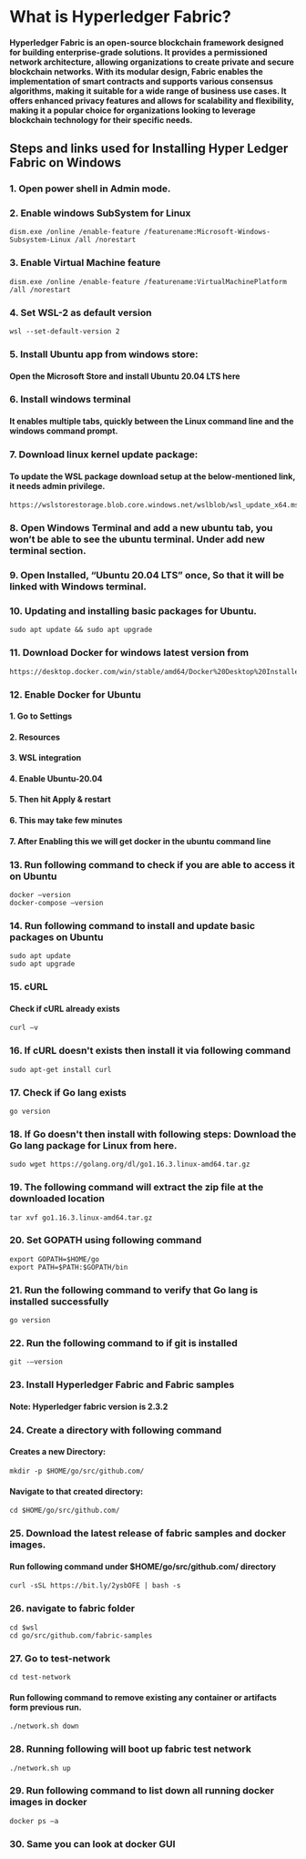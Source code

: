 # What is Hyperledger Fabric?

#### Hyperledger Fabric is an open-source blockchain framework designed for building enterprise-grade solutions. It provides a permissioned network architecture, allowing organizations to create private and secure blockchain networks. With its modular design, Fabric enables the implementation of smart contracts and supports various consensus algorithms, making it suitable for a wide range of business use cases. It offers enhanced privacy features and allows for scalability and flexibility, making it a popular choice for organizations looking to leverage blockchain technology for their specific needs.

## Steps and links used for Installing Hyper Ledger Fabric on Windows

### 1. Open power shell in Admin mode.
### 2. Enable windows SubSystem for Linux
    dism.exe /online /enable-feature /featurename:Microsoft-Windows-Subsystem-Linux /all /norestart

### 3. Enable Virtual Machine feature
    dism.exe /online /enable-feature /featurename:VirtualMachinePlatform /all /norestart

### 4. Set WSL-2 as default version
    wsl --set-default-version 2

### 5. Install Ubuntu app from windows store:
#### Open the Microsoft Store and install Ubuntu 20.04 LTS here

### 6. Install windows terminal
#### It enables multiple tabs, quickly between the Linux command line and the windows command prompt.

### 7. Download linux kernel update package:
#### To update the WSL package download setup at the below-mentioned link, it needs admin privilege.
    https://wslstorestorage.blob.core.windows.net/wslblob/wsl_update_x64.msi

### 8. Open Windows Terminal and add a new ubuntu tab, you won’t be able to see the ubuntu terminal. Under add new terminal section.
### 9. Open Installed, “Ubuntu 20.04 LTS” once, So that it will be linked with Windows terminal.
### 10. Updating and installing basic packages for Ubuntu.
    sudo apt update && sudo apt upgrade
### 11. Download Docker for windows latest version from
    https://desktop.docker.com/win/stable/amd64/Docker%20Desktop%20Installer.exe
### 12. Enable Docker for Ubuntu

#### 1. Go to Settings
#### 2. Resources
#### 3. WSL integration
#### 4. Enable Ubuntu-20.04
#### 5. Then hit Apply & restart
#### 6. This may take few minutes
#### 7. After Enabling this we will get docker in the ubuntu command line

### 13. Run following command to check if you are able to access it on Ubuntu
    docker –version
    docker-compose –version

### 14. Run following command to install and update basic packages on Ubuntu
    sudo apt update
    sudo apt upgrade

### 15. cURL
#### Check if cURL already exists
    curl –v

### 16. If cURL doesn't exists then install it via following command 
    sudo apt-get install curl

### 17. Check if Go lang exists
    go version

### 18. If Go doesn't then install with following steps: Download the Go lang package for Linux from here.
    sudo wget https://golang.org/dl/go1.16.3.linux-amd64.tar.gz

### 19. The following command will extract the zip file at the downloaded location 
    tar xvf go1.16.3.linux-amd64.tar.gz

### 20. Set GOPATH using following command
    export GOPATH=$HOME/go
    export PATH=$PATH:$GOPATH/bin

### 21. Run the following command to verify that Go lang is installed successfully
    go version

### 22. Run the following command to if git is installed
    git -–version

### 23. Install Hyperledger Fabric and Fabric samples
#### Note: Hyperledger fabric version is 2.3.2

### 24. Create a directory with following command
#### Creates a new Directory:
    mkdir -p $HOME/go/src/github.com/
#### Navigate to that created directory:
    cd $HOME/go/src/github.com/

### 25. Download the latest release of fabric samples and docker images.

#### Run following command under $HOME/go/src/github.com/ directory
    curl -sSL https://bit.ly/2ysbOFE | bash -s

### 26. navigate to fabric folder
    cd $wsl
    cd go/src/github.com/fabric-samples

### 27. Go to test-network
    cd test-network
#### Run following command to remove existing any container or artifacts form previous run.
    ./network.sh down

### 28. Running following will boot up fabric test network
    ./network.sh up

### 29. Run following command to list down all running docker images in docker
    docker ps –a

### 30. Same you can look at docker GUI